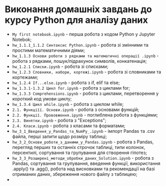 # Виконання домашніх завдань до курсу Python для аналізу даних
- `My first notebook.ipynb` - перша робота з кодом Python у Jupyter Notebok;
- `hw_1.1.1_1.1.2 Cинтаксис Python.ipynb` - робота зі змінними та простими математичними діями;
- `hw_1.1.3 Основи роботи з рядками та математичні операції .ipynb` - робота з рядками, пошук/підрахунок символів, конкатенація;
- `hw_1.2.1 Списки.ipynb` - робота зі списками;
- `hw_1.2.3 Словники, набори, кортежі.ipynb` - робота зі словниками та кортежами;
- `hw_1.2.4 If...else.ipynb` - робота з if, elif та else;
- `hw_1.3.1-1.3.2 Цикл for.ipynb` - робота з циклами for;
- `hw_1.3.3 Comprehensions.ipynb` - робота з циклами, перетворення у короткий код умови циклу;
- `hw_1.3.4 Цикл while.ipynb` - робота з циклом while;
- `2.1. Функціїї. Основи.ipynb` - робота з основами функцій;
- `2.2. Функції. Прововження.ipynb` - поглиблена робота з функціями;
- `2.3. Винятки.ipynb` - робота з "Exceptions";
- `2.4. Класи.ipynb` - робота з класами та форматами;
- `hw_3_1_Введення_у_Pandas_та_NumPy_.ipynb` - імпорт Pandas та .csv файла, перші запити щодо розміру таблиці;
- `hw_3_2_Основи_роботи_з_даними_у_Pandas.ipynb` - робота з Pandas, перегляд перших та останніх строчок таблиці, типи колонок, персентилі, сортування та групування для створення гіпотез;
- `hw_3_3_Розширені_методи_обробки_даних_Solution.ipynb` - робота з Pandas, сортування та групування, введення функції, використання .apply() та .agg(), робота над висновками та рекомендації на базі отриманих даних, збереження нового файлу з таблицею;
- 
